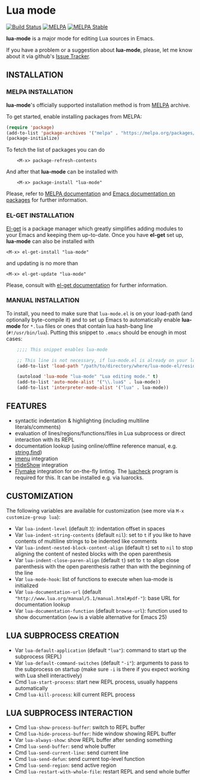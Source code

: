 # Lua mode

[![Build Status](https://travis-ci.org/immerrr/lua-mode.svg?branch=master)](https://travis-ci.org/immerrr/lua-mode)
[![MELPA](https://melpa.org/packages/lua-mode-badge.svg)](https://melpa.org/#/lua-mode)
[![MELPA Stable](https://stable.melpa.org/packages/lua-mode-badge.svg)](https://stable.melpa.org/#/lua-mode)

**lua-mode** is a major mode for editing Lua sources in Emacs.


If you have a problem or a suggestion about **lua-mode**, please, let me know about it via github's [Issue Tracker](https://github.com/immerrr/lua-mode/issues).

## INSTALLATION

### MELPA INSTALLATION

**lua-mode**'s officially supported installation method is from [MELPA](https://melpa.org/#/) archive. 

To get started, enable installing packages from MELPA:

```lisp
(require 'package)
(add-to-list 'package-archives '("melpa" . "https://melpa.org/packages/") t)
(package-initialize)
```

To fetch the list of packages you can do

```
    <M-x> package-refresh-contents
```

And after that **lua-mode** can be installed with

```
    <M-x> package-install "lua-mode"
```

Please, refer to [MELPA documentation](https://melpa.org/#/getting-started) and [Emacs documentation on
packages](https://www.gnu.org/software/emacs/manual/html_node/emacs/Packages.html) for further information.

### EL-GET INSTALLATION

[El-get](https://github.com/dimitri/el-get) is a package manager which greatly simplifies adding
modules to your Emacs and keeping them up-to-date. Once you have **el-get** set up, 
**lua-mode** can also be installed with

    <M-x> el-get-install "lua-mode"

and updating is no more than

    <M-x> el-get-update "lua-mode"

Please, consult with [el-get documentation](https://github.com/dimitri/el-get/blob/master/README.md) for further information.

### MANUAL INSTALLATION

To install, you need to make sure that `lua-mode.el` is on your load-path (and optionally byte-compile
it) and to set up Emacs to automatically enable **lua-mode** for `*.lua` files or ones that contain lua
hash-bang line (`#!/usr/bin/lua`). Putting this snippet to `.emacs` should be enough in most cases:
```lisp
    ;;;; This snippet enables lua-mode

    ;; This line is not necessary, if lua-mode.el is already on your load-path
    (add-to-list 'load-path "/path/to/directory/where/lua-mode-el/resides")

    (autoload 'lua-mode "lua-mode" "Lua editing mode." t)
    (add-to-list 'auto-mode-alist '("\\.lua$" . lua-mode))
    (add-to-list 'interpreter-mode-alist '("lua" . lua-mode))
```

## FEATURES

- syntactic indentation & highlighting (including multiline literals/comments)
- evaluation of lines/regions/functions/files in Lua subprocess or direct interaction with its REPL
- documentation lookup (using online/offline reference manual, e.g. [string.find](http://www.lua.org/manual/5.1/manual.html#pdf-string.find))
- [imenu](http://www.gnu.org/software/emacs/manual/html_node/emacs/Imenu.html) integration
- [HideShow](http://www.gnu.org/software/emacs/manual/html_node/emacs/Hideshow.html) integration
- [Flymake](https://www.gnu.org/software/emacs/manual/html_mono/flymake.html) integration for on-the-fly linting. The [luacheck](https://github.com/lunarmodules/luacheck) program is required for this. It can be installed e.g. via luarocks.

## CUSTOMIZATION

The following variables are available for customization (see more via `M-x customize-group lua`):

- Var `lua-indent-level` (default `3`): indentation offset in spaces
- Var `lua-indent-string-contents` (default `nil`): set to `t` if you like to have contents of multiline strings to be indented like comments
- Var `lua-indent-nested-block-content-align` (default `t`) set to `nil` to stop aligning the content of nested blocks with the open parenthesis
- Var `lua-indent-close-paren-align` (default `t`) set to `t` to align close parenthesis with the open parenthesis rather than with the beginning of the line
- Var `lua-mode-hook`: list of functions to execute when lua-mode is initialized
- Var `lua-documentation-url` (default `"http://www.lua.org/manual/5.1/manual.html#pdf-"`): base URL for documentation lookup
- Var `lua-documentation-function` (default `browse-url`): function used to show documentation (`eww` is a viable alternative for Emacs 25)

## LUA SUBPROCESS CREATION

- Var `lua-default-application` (default `"lua"`): command to start up the subprocess (REPL)
- Var `lua-default-command-switches` (default `"-i"`): arguments to pass to the subprocess on startup (make sure `-i` is there if you expect working with Lua shell interactively)
- Cmd `lua-start-process`: start new REPL process, usually happens automatically
- Cmd `lua-kill-process`: kill current REPL process

## LUA SUBPROCESS INTERACTION

- Cmd `lua-show-process-buffer`: switch to REPL buffer
- Cmd `lua-hide-process-buffer`: hide window showing REPL buffer
- Var `lua-always-show`: show REPL buffer after sending something
- Cmd `lua-send-buffer`: send whole buffer
- Cmd `lua-send-current-line`: send current line
- Cmd `lua-send-defun`: send current top-level function
- Cmd `lua-send-region`: send active region
- Cmd `lua-restart-with-whole-file`: restart REPL and send whole buffer

